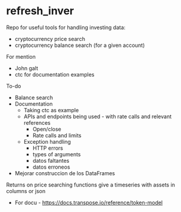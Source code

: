 # refresh_inver
Repo for useful tools for handling investing data:
- cryptocurrency price search
- cryptocurrency balance search (for a given account)

For mention
- John galt
- ctc for documentation examples

To-do
- Balance search
- Documentation
  - Taking ctc as example
  - APIs and endpoints being used - with rate calls and relevant references 
    - Open/close
    - Rate calls and limits
  - Exception handling
    - HTTP errors
    - types of arguments
    - datos faltantes
    - datos erroneos
- Mejorar construccion de los DataFrames

Returns on price searching functions give a timeseries with assets in columns or json

- For docu - https://docs.transpose.io/reference/token-model
